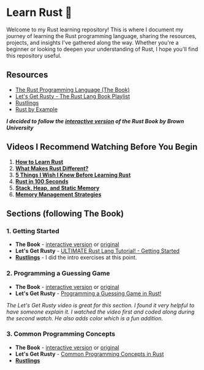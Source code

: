 # Learn Rust 🦀

Welcome to my Rust learning repository! This is where I document my journey of learning the Rust programming language, sharing the resources, projects, and insights I've gathered along the way. Whether you're a beginner or looking to deepen your understanding of Rust, I hope you'll find this repository useful.
 
## Resources

- [The Rust Programming Language (The Book)](https://doc.rust-lang.org/book/)
- [Let's Get Rusty - The Rust Lang Book Playlist](https://youtube.com/playlist?list=PLai5B987bZ9CoVR-QEIN9foz4QCJ0H2Y8&si=ldobWHRCRxI8ha6o)
- [Rustlings](https://github.com/rust-lang/rustlings)
- [Rust by Example](https://doc.rust-lang.org/rust-by-example/)

**_I decided to follow the [interactive version](https://rust-book.cs.brown.edu/experiment-intro.html) of the Rust Book by Brown University_**

## Videos I Recommend Watching Before You Begin

1. [**How to Learn Rust**](https://youtu.be/2hXNd6x9sZs?si=cTaDFsM20BbHuMzC)
2. [**What Makes Rust Different?**](https://youtu.be/v6RxJsk8otY?si=HeDOEj0G7hc7ilyG)
3. [**5 Things I Wish I Knew Before Learning Rust**](https://youtu.be/EYCBm0xAWow?si=O9MSA8RMDX9AN0Ng)
4. [**Rust in 100 Seconds**](https://youtu.be/5C_HPTJg5ek?si=HaMm-O_GGoCw9dsr)
5. [**Stack, Heap, and Static Memory**](https://youtu.be/NnLdGKoz1ls?si=YrtC5lKBaDmHcKe0)
6. [**Memory Management Strategies**](https://youtu.be/GUZ_2gGWuPo?si=Mc1HUagaT8tb4Ufq)

## Sections (following The Book)

### 1. Getting Started 

- **The Book** - [interactive version](https://rust-book.cs.brown.edu/ch01-00-getting-started.html) or [original](https://doc.rust-lang.org/book/ch01-00-getting-started.html)
- **Let's Get Rusty** - [ULTIMATE Rust Lang Tutorial! - Getting Started](https://youtu.be/OX9HJsJUDxA?si=PhZ5Iv6Azi8azQf9)
- [**Rustlings**](https://github.com/rust-lang/rustlings) - I did the intro exercises at this point.

### 2. Programming a Guessing Game

- **The Book** - [interactive version](https://rust-book.cs.brown.edu/ch02-00-guessing-game-tutorial.html) or [original](https://doc.rust-lang.org/book/ch02-00-guessing-game-tutorial.html)
- **Let's Get Rusty** - [Programming a Guessing Game in Rust!](https://youtu.be/H0xBSbnQYds?si=WubyeEfIZhSLnEnE) 

*The Let's Get Rusty video is great for this section. I found it very helpful to have someone explain it. I watched the video first and coded along during the second watch. He also adds color which is a fun addition.*

### 3. Common Programming Concepts

- **The Book** - [interactive version](https://rust-book.cs.brown.edu/ch03-00-common-programming-concepts.html) or [original](https://doc.rust-lang.org/book/ch03-00-common-programming-concepts.html)
- **Let's Get Rusty** - [Common Programming Concepts in Rust](https://youtu.be/2V0JaMVjzws?si=NAPRn5s_sazqWOAx) 
- [**Rustlings**](https://github.com/rust-lang/rustlings) 